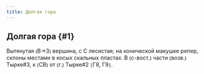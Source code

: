 ```yaml
---
title: Долгая гора
---
```

## Долгая гора {#1}

Вытянутая ⦅В→З⦆ вершина, с С лесистая; на конической макушке репер, склоны местами в косых скальных пластах. В ⦅с-вост.⦆ части ⦅возв.⦆ Тырке#3, к ⦅СВ⦆ от ⦅г.⦆ Тырке#2 ⦃Г8, Г9⦄.
